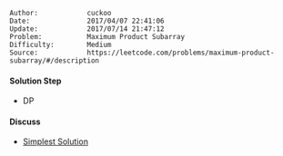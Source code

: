 
    Author:            cuckoo
    Date:              2017/04/07 22:41:06
    Update:            2017/07/14 21:47:12
    Problem:           Maximum Product Subarray
    Difficulty:        Medium
    Source:            https://leetcode.com/problems/maximum-product-subarray/#/description

#### Solution Step
 - DP

#### Discuss
 - [Simplest Solution](https://discuss.leetcode.com/topic/4417/possibly-simplest-solution-with-o-n-time-complexity)

